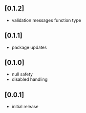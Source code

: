 
## [0.1.2]

* validation messages function type

## [0.1.1]

* package updates

## [0.1.0]

* null safety
* disabled handling

## [0.0.1]

* initial release
